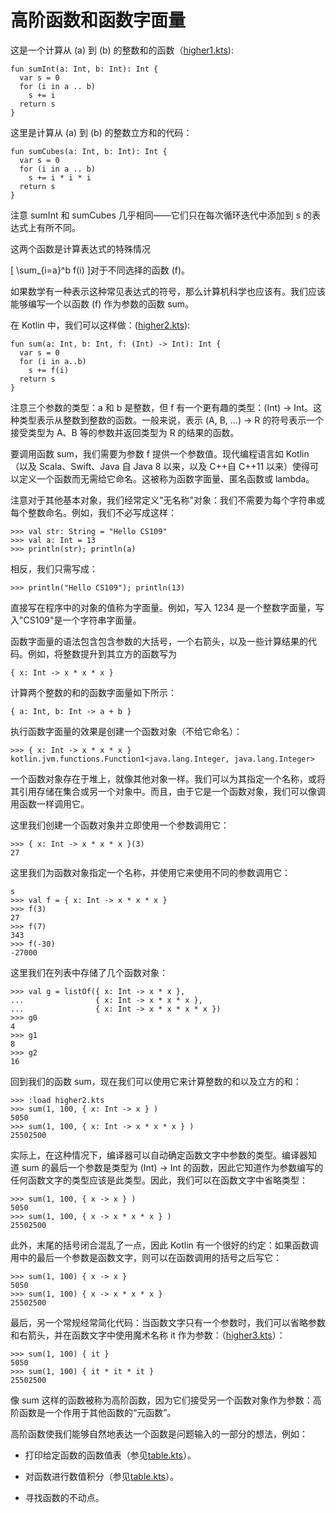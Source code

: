 # 高阶函数和函数字面量

这是一个计算从 \(a\) 到 \(b\) 的整数和的函数（[higher1.kts](https://github.com/otfried/cs109-kotlin/raw/master/tutorial/40-lambda/higher1.kts)):

```
fun sumInt(a: Int, b: Int): Int {
  var s = 0
  for (i in a .. b)
    s += i
  return s
}

```

这里是计算从 \(a\) 到 \(b\) 的整数立方和的代码：

```
fun sumCubes(a: Int, b: Int): Int {
  var s = 0
  for (i in a .. b)
    s += i * i * i
  return s
}

```

注意 sumInt 和 sumCubes 几乎相同——它们只在每次循环迭代中添加到 s 的表达式上有所不同。

这两个函数是计算表达式的特殊情况

\[ \sum_{i=a}^b f(i) \]对于不同选择的函数 \(f\)。

如果数学有一种表示这种常见表达式的符号，那么计算机科学也应该有。我们应该能够编写一个以函数 \(f\) 作为参数的函数 sum。

在 Kotlin 中，我们可以这样做：([higher2.kts](https://github.com/otfried/cs109-kotlin/raw/master/tutorial/40-lambda/higher2.kts)):

```
fun sum(a: Int, b: Int, f: (Int) -> Int): Int {
  var s = 0
  for (i in a..b) 
    s += f(i)
  return s
}

```

注意三个参数的类型：a 和 b 是整数，但 f 有一个更有趣的类型：(Int) -> Int。这种类型表示从整数到整数的函数。一般来说，表示 (A, B, ...) -> R 的符号表示一个接受类型为 A、B 等的参数并返回类型为 R 的结果的函数。

要调用函数 sum，我们需要为参数 f 提供一个参数值。现代编程语言如 Kotlin（以及 Scala、Swift、Java 自 Java 8 以来，以及 C++自 C++11 以来）使得可以定义一个函数而无需给它命名。这被称为函数字面量、匿名函数或 lambda。

注意对于其他基本对象，我们经常定义"无名称"对象：我们不需要为每个字符串或每个整数命名。例如，我们不必写成这样：

```
>>> val str: String = "Hello CS109"
>>> val a: Int = 13
>>> println(str); println(a)

```

相反，我们只需写成：

```
>>> println("Hello CS109"); println(13)

```

直接写在程序中的对象的值称为字面量。例如，写入 1234 是一个整数字面量，写入"CS109"是一个字符串字面量。

函数字面量的语法包含包含参数的大括号，一个右箭头，以及一些计算结果的代码。例如，将整数提升到其立方的函数写为

```
{ x: Int -> x * x * x }

```

计算两个整数的和的函数字面量如下所示：

```
{ a: Int, b: Int -> a + b }

```

执行函数字面量的效果是创建一个函数对象（不给它命名）：

```
>>> { x: Int -> x * x * x }
kotlin.jvm.functions.Function1<java.lang.Integer, java.lang.Integer>

```

一个函数对象存在于堆上，就像其他对象一样。我们可以为其指定一个名称，或将其引用存储在集合或另一个对象中。而且，由于它是一个函数对象，我们可以像调用函数一样调用它。

这里我们创建一个函数对象并立即使用一个参数调用它：

```
>>> { x: Int -> x * x * x }(3)
27

```

这里我们为函数对象指定一个名称，并使用它来使用不同的参数调用它：

```
s
>>> val f = { x: Int -> x * x * x }
>>> f(3)
27
>>> f(7)
343
>>> f(-30)
-27000

```

这里我们在列表中存储了几个函数对象：

```
>>> val g = listOf({ x: Int -> x * x },
...                { x: Int -> x * x * x },
...                { x: Int -> x * x * x * x })
>>> g0
4
>>> g1
8
>>> g2
16

```

回到我们的函数 sum，现在我们可以使用它来计算整数的和以及立方的和：

```
>>> :load higher2.kts
>>> sum(1, 100, { x: Int -> x } )
5050
>>> sum(1, 100, { x: Int -> x * x * x } )
25502500

```

实际上，在这种情况下，编译器可以自动确定函数文字中参数的类型。编译器知道 sum 的最后一个参数是类型为 (Int) -> Int 的函数，因此它知道作为参数编写的任何函数文字的类型应该是此类型。因此，我们可以在函数文字中省略类型：

```
>>> sum(1, 100, { x -> x } )
5050
>>> sum(1, 100, { x -> x * x * x } )
25502500

```

此外，末尾的括号闭合混乱了一点，因此 Kotlin 有一个很好的约定：如果函数调用中的最后一个参数是函数文字，则可以在函数调用的括号之后写它：

```
>>> sum(1, 100) { x -> x } 
5050
>>> sum(1, 100) { x -> x * x * x } 
25502500

```

最后，另一个常规经常简化代码：当函数文字只有一个参数时，我们可以省略参数和右箭头，并在函数文字中使用魔术名称 it 作为参数：（[higher3.kts](https://github.com/otfried/cs109-kotlin/raw/master/tutorial/40-lambda/higher3.kts)）：

```
>>> sum(1, 100) { it }
5050
>>> sum(1, 100) { it * it * it }
25502500

```

像 sum 这样的函数被称为高阶函数，因为它们接受另一个函数对象作为参数：高阶函数是一个作用于其他函数的“元函数”。

高阶函数使我们能够自然地表达一个函数是问题输入的一部分的想法，例如：

+   打印给定函数的函数值表（参见[table.kts](https://github.com/otfried/cs109-kotlin/raw/master/tutorial/40-lambda/table.kts)）。

+   对函数进行数值积分（参见[table.kts](https://github.com/otfried/cs109-kotlin/raw/master/tutorial/40-lambda/integrate.kts)）。

+   寻找函数的不动点。
